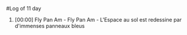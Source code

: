 #Log of 11 day

1. [00:00] Fly Pan Am - Fly Pan Am - L'Espace au sol est redessine par d'immenses panneaux bleus

